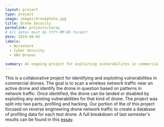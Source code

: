 ```yaml
---
layout: project
type: project
image: images/dronephoto.jpg
title: Drone Security
permalink: projects/vacay
# All dates must be YYYY-MM-DD format!
date: 2019-09-05
labels:
  - Wireshark
  - Cyber Security
  - UAV Drones
 
summary: An ongoing project for exploiting vulnerabilites in commercial drones based on wireless signal profiling.
---
```


This is a collaborative project for identifying and exploiting vulnerabilities in commercial drones. The goal is to scan a wireless network traffic near an active drone and identify the drone in question based on patterns in network traffic. Once identified, the drone can be landed or disabled by exploiting any existing vulnerabilities for that kind of drone. The project was split into two parts, profiling and hacking. Our portion of the of this project focused on reverse engineering drone network traffic to create a database of profiling data for each test drone. A full breakdown of last semester's results can be found in this <a href="https://erbot.github.io/essays/UAV-Drone-Profiling.html">essay</a>.

